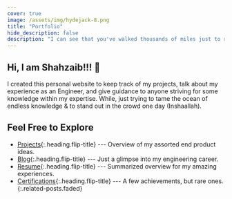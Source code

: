 ```yaml
---
cover: true
image: /assets/img/hydejack-8.png
title: "Portfolio"
hide_description: false
description: "I can see that you've walked thousands of miles just to reach this website, but that’s just my homepage. Have fun…"
---
```


## Hi, I am Shahzaib!!! 🎉

I created this personal website to keep track of my projects, talk about my experience as an Engineer, and give guidance to anyone striving for some knowledge within my expertise. While, just trying to tame the ocean of endless knowledge & to stand out in the crowd one day (Inshaallah).



## Feel Free to Explore

* [Projects]{:.heading.flip-title} ---  Overview of my assorted end product ideas.
* [Blog]{:.heading.flip-title} --- Just a glimpse into my engineering career.
* [Resume]{:.heading.flip-title} --- Summarized overview for my amazing experiences.
* [Certifications]{:.heading.flip-title} --- A few achievements, but rare ones.
{:.related-posts.faded}

[projects]: projects/
[blog]: blog-posts/
[resume]: resume/
[certifications]: certifications/

